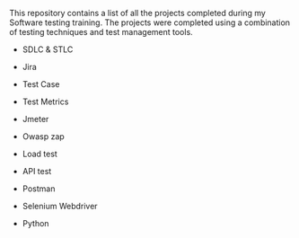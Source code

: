 This repository contains a list of all the projects completed during my Software testing training. The projects were completed using a combination of testing techniques and test management tools.

- SDLC & STLC

- Jira

- Test Case

- Test Metrics

- Jmeter

- Owasp zap

- Load test

- API test

- Postman 

- Selenium Webdriver

- Python


